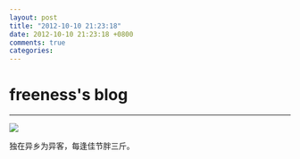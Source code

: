 ```yaml
---
layout: post
title: "2012-10-10 21:23:18"
date: 2012-10-10 21:23:18 +0800
comments: true
categories: 
---
```


# freeness's blog

----------

![](http://okqmqrbgo.bkt.clouddn.com/201210102123181.jpg)

>
独在异乡为异客，每逢佳节胖三斤。